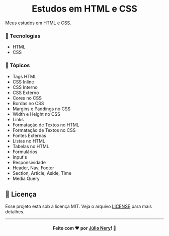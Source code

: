 <h1 align="center">Estudos em HTML e CSS</h1>

Meus estudos em HTML e CSS.

### :rocket: Tecnologias
- HTML
- CSS

### :bookmark_tabs: Tópicos
- Tags HTML
- CSS Inline
- CSS Interno
- CSS Externo
- Cores no CSS
- Bordas no CSS
- Margins e Paddings no CSS
- Width e Height no CSS
- Links
- Formatação de Textos no HTML
- Formatação de Textos no CSS
- Fontes Externas
- Listas no HTML
- Tabelas no HTML
- Formulários
- Input's
- Responsividade
- Header, Nav, Footer
- Section, Article, Aside, Time
- Media Query

## :memo: Licença
Esse projeto está sob a licença MIT. Veja o arquivo [LICENSE](LICENSE) para mais detalhes.

---

<h4 align="center">
    Feito com ❤ por <a href="https://www.linkedin.com/in/julio-nery/" target="_blank">Júlio Nery</a>!
    <g-emoji class="g-emoji" alias="wave" fallback-src="https://github.githubassets.com/images/icons/emoji/unicode/1f44b.png">👋</g-emoji>
</h4>
